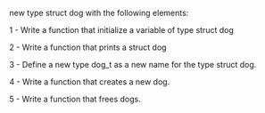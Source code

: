  new type struct dog with the following elements:

1 - Write a function that initialize a variable of type struct dog

2 - Write a function that prints a struct dog

3 - Define a new type dog_t as a new name for the type struct dog.

4 - Write a function that creates a new dog.

5 - Write a function that frees dogs.
